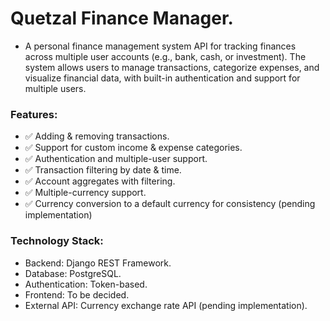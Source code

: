 # Quetzal Finance Manager.

- A personal finance management system API for tracking finances across multiple user accounts (e.g., bank, cash, or investment). The system allows users to manage transactions, categorize expenses, and visualize financial data, with built-in authentication and support for multiple users.

### Features:

- ✅ Adding & removing transactions.
- ✅ Support for custom income & expense categories.
- ✅ Authentication and multiple-user support.
- ✅ Transaction filtering by date & time.
- ✅ Account aggregates with filtering.
- ✅ Multiple-currency support.
- ✅ Currency conversion to a default currency for consistency (pending implementation)

### Technology Stack:

- Backend: Django REST Framework.
- Database: PostgreSQL.
- Authentication: Token-based.
- Frontend: To be decided.
- External API: Currency exchange rate API (pending implementation).
